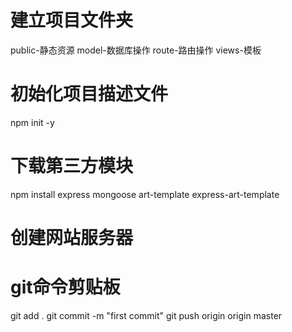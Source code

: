 # 建立项目文件夹
public-静态资源
model-数据库操作
route-路由操作
views-模板
# 初始化项目描述文件

npm init -y

# 下载第三方模块

npm install express mongoose art-template express-art-template

# 创建网站服务器


# git命令剪贴板

git add .
git commit -m "first commit"
git push origin origin master